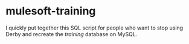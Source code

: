 # mulesoft-training

I quickly put together this SQL script for people who want to stop using Derby and recreate the *training* database on MySQL.
